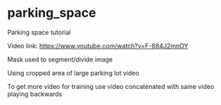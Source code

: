 # parking_space
Parking space tutorial

Video link:
https://www.youtube.com/watch?v=F-884J2mnOY

Mask used to segment/divide image

Using cropped area of large parking lot video

To get more video for training use video concatenated with same video playing backwards